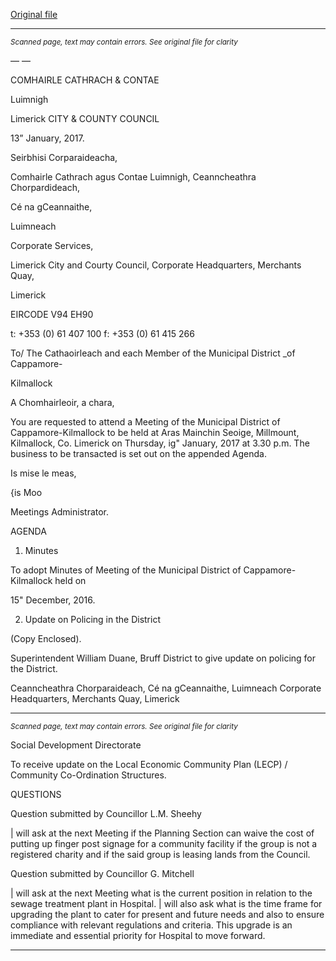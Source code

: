 [Original file](https://beta.limerick.ie/sites/default/files/media/documents/2017-04/agenda_2017-01-19.pdf)

---
*<small>Scanned page, text may contain errors. See original file for clarity</small>*  

—
—

COMHAIRLE
CATHRACH & CONTAE

Luimnigh

Limerick
CITY & COUNTY
COUNCIL

13” January, 2017.

Seirbhisi Corparaideacha,

Comhairle Cathrach agus Contae Luimnigh,
Ceanncheathra Chorpardideach,

Cé na gCeannaithe,

Luimneach

Corporate Services,

Limerick City and Courty Council,
Corporate Headquarters,
Merchants Quay,

Limerick

EIRCODE V94 EH90

t: +353 (0) 61 407 100
f: +353 (0) 61 415 266

To/ The Cathaoirleach and each Member of the Municipal District _of Cappamore-

Kilmallock

A Chomhairleoir, a chara,

You are requested to attend a Meeting of the Municipal District of Cappamore-Kilmallock to be
held at Aras Mainchin Seoige, Millmount, Kilmallock, Co. Limerick on Thursday, ig" January,
2017 at 3.30 p.m. The business to be transacted is set out on the appended Agenda.

Is mise le meas,

{is Moo

Meetings Administrator.

AGENDA

1. Minutes

To adopt Minutes of Meeting of the Municipal District of Cappamore-Kilmallock held on

15" December, 2016.

2. Update on Policing in the District

(Copy Enclosed).

Superintendent William Duane, Bruff District to give update on policing for the District.

Ceanncheathra Chorparaideach, Cé na gCeannaithe, Luimneach
Corporate Headquarters, Merchants Quay, Limerick


---
*<small>Scanned page, text may contain errors. See original file for clarity</small>*  

Social Development Directorate

To receive update on the Local Economic Community Plan (LECP) / Community
Co-Ordination Structures.

QUESTIONS

Question submitted by Councillor L.M. Sheehy

| will ask at the next Meeting if the Planning Section can waive the cost of putting up
finger post signage for a community facility if the group is not a registered charity and if
the said group is leasing lands from the Council.

Question submitted by Councillor G. Mitchell

| will ask at the next Meeting what is the current position in relation to the sewage
treatment plant in Hospital. | will also ask what is the time frame for upgrading the
plant to cater for present and future needs and also to ensure compliance with relevant
regulations and criteria. This upgrade is an immediate and essential priority for
Hospital to move forward.


---
